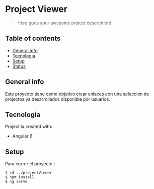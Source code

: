 # Project Viewer
> Here goes your awesome project description!

## Table of contents
* [General info](#general-info)
* [Tecnologia](#Tecnologia)
* [Setup](#setup) 
* [Status](#status)

## General info
Este proyecto tiene como objetivo crear enlaces con una seleccion de projectos ya desarrollados disponible por usuarios.

## Tecnologia
Project is created with:
* Angular 6
	
## Setup
Para correr el proyecto :

```
$ cd ../projectViewer
$ npm install
$ ng serve
```


